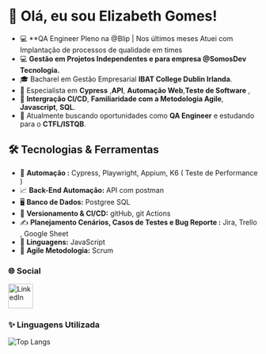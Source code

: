 # 👋 Olá, eu sou Elizabeth Gomes!


- 💻 **QA Engineer Pleno na @Blip | Nos últimos meses Atuei com Implantação de processos de qualidade em times
- 💻  **Gestão em Projetos Independentes e para empresa @SomosDev Tecnologia.**  
- 🎓   Bacharel em Gestão Empresarial **IBAT College Dublin Irlanda**.
- 🌟   Especialista em **Cypress** ,**API**, **Automação Web**,**Teste de Software** ,
- 📐 **Intergração CI/CD**, **Familiaridade com a Metodologia Agile**, **Javascript**, **SQL**.
- 💼   Atualmente buscando oportunidades como **QA Engineer** e estudando para o **CTFL/ISTQB**.


## 🛠️ Tecnologias & Ferramentas

- 🔧  **Automação :** Cypress, Playwright, Appium, K6 ( Teste de Performance ) 
- 📈  **Back-End Automação:**  API com postman 
- 🖥  **Banco de Dados:**  Postgree SQL
- 🎯  **Versionamento & CI/CD:** gitHub, git Actions
- ✍  **Planejamento Cenários, Casos de Testes e Bug Reporte :** Jira, Trello , Google Sheet
- 🚀  **Linguagens:**  JavaScript
- 🧠  **Agile Metodologia:** Scrum

  

### 🌐 Social


[<img src="https://cdn-icons-png.flaticon.com/512/174/174857.png" alt="LinkedIn" width="50"/>](https://www.linkedin.com/in/elizabeth-gomes-da-silva-51b9a447/)



### ✨ Linguagens Utilizada


![Top Langs](https://github-readme-stats.vercel.app/api/top-langs/?username=ElizabethGomes-QAEngineer&layout=compact&theme=radical&cache_seconds=86400)
